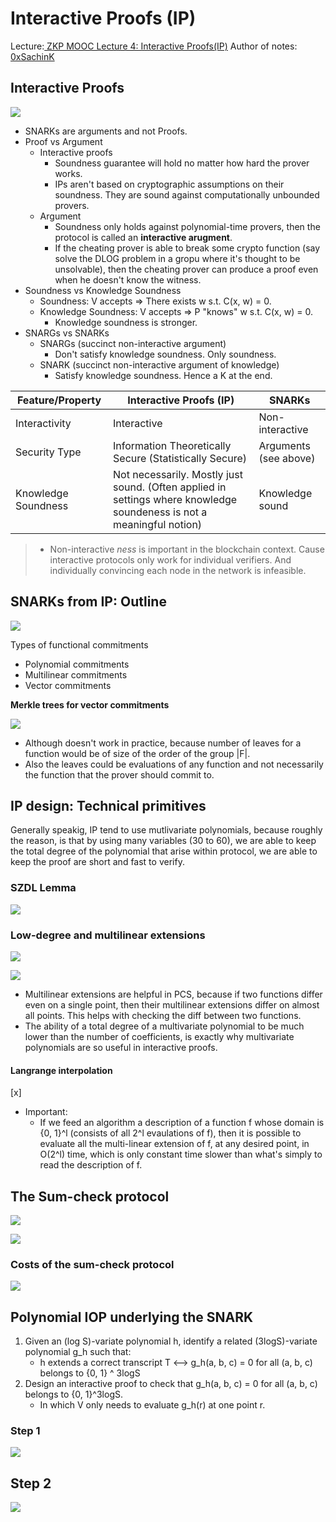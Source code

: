 # Interactive Proofs (IP)

Lecture:[ ZKP MOOC Lecture 4: Interactive Proofs(IP)](https://youtu.be/4018OYyoAf8)
Author of notes: [0xSachinK](https://twitter.com/0xSachinK)

## Interactive Proofs

![](https://hackmd.io/_uploads/HyZtpMs2h.png)

- SNARKs are arguments and not Proofs.
- Proof vs Argument
  - Interactive proofs
    - Soundness guarantee will hold no matter how hard the prover works.
    - IPs aren't based on cryptographic assumptions on their soundness. They are sound against computationally unbounded provers.
  - Argument
    - Soundness only holds against polynomial-time provers, then the protocol is called an **interactive arugment**.
    - If the cheating prover is able to break some crypto function (say solve the DLOG problem in a gropu where it's thought to be unsolvable), then the cheating prover can produce a proof even when he doesn't know the witness.
- Soundness vs Knowledge Soundness
  - Soundness: V accepts => There exists w s.t. C(x, w) = 0.
  - Knowledge Soundness: V accepts => P "knows" w s.t. C(x, w) = 0.
    - Knowledge soundness is stronger.
- SNARGs vs SNARKs
  - SNARGs (succinct non-interactive argument)
    - Don't satisfy knowledge soundness. Only soundness.
  - SNARK (succinct non-interactive argument of knowledge)
    - Satisfy knowledge soundness. Hence a K at the end.

| Feature/Property    | Interactive Proofs (IP)                                                                                               | SNARKs                |
| ------------------- | --------------------------------------------------------------------------------------------------------------------- | --------------------- |
| Interactivity       | Interactive                                                                                                           | Non-interactive       |
| Security Type       | Information Theoretically Secure (Statistically Secure)                                                               | Arguments (see above) |
| Knowledge Soundness | Not necessarily. Mostly just sound. (Often applied in settings where knowledge soundeness is not a meaningful notion) | Knowledge sound       |

> - Non-interactive _ness_ is important in the blockchain context. Cause interactive protocols only work for individual verifiers. And individually convincing each node in the network is infeasible.

## SNARKs from IP: Outline

![](https://hackmd.io/_uploads/H1Vvpzi3h.png)

Types of functional commitments

- Polynomial commitments
- Multilinear commitments
- Vector commitments

**Merkle trees for vector commitments**

![](https://hackmd.io/_uploads/BJzEJgFh3.png)

- Although doesn't work in practice, because number of leaves for a function would be of size of the order of the group |F|.
- Also the leaves could be evaluations of any function and not necessarily the function that the prover should commit to.

## IP design: Technical primitives

Generally speakig, IP tend to use mutlivariate polynomials, because roughly the reason, is that by using many variables (30 to 60), we are able to keep the total degree of the polynomial that arise within protocol, we are able to keep the proof are short and fast to verify.

### SZDL Lemma

![](https://hackmd.io/_uploads/r1tZgsjhh.png)

### Low-degree and multilinear extensions

![](https://hackmd.io/_uploads/Syq8fltn2.png)

![](https://hackmd.io/_uploads/SyLw-si2n.png)

- Multilinear extensions are helpful in PCS, because if two functions differ even on a single point, then their multilinear extensions differ on almost all points. This helps with checking the diff between two functions.
- The ability of a total degree of a multivariate polynomial to be much lower than the number of coefficients, is exactly why multivariate polynomials are so useful in interactive proofs.

#### Langrange interpolation

[x]

- Important:
  - If we feed an algorithm a description of a function f whose domain is {0, 1}^l (consists of all 2^l evaulations of f), then it is possible to evaluate all the multi-linear extension of f, at any desired point, in O(2^l) time, which is only constant time slower than what's simply to read the description of f.

## The Sum-check protocol

![](https://hackmd.io/_uploads/rkHn-Ly63.png)

![](https://hackmd.io/_uploads/Syn3bUyah.png)

### Costs of the sum-check protocol

![](https://hackmd.io/_uploads/Sk0eM8yT3.png)

## Polynomial IOP underlying the SNARK

1. Given an (log S)-variate polynomial h, identify a related (3logS)-variate polynomial g_h such that:
   - h extends a correct transcript T <--> g_h(a, b, c) = 0 for all (a, b, c) belongs to {0, 1} ^ 3logS
2. Design an interactive proof to check that g_h(a, b, c) = 0 for all (a, b, c) belongs to {0, 1}^3logS.
   - In which V only needs to evaluate g_h\(r\) at one point r.

### Step 1

![](https://hackmd.io/_uploads/r1l1Q81p3.png)

## Step 2

![](https://hackmd.io/_uploads/H1w1QL1ph.png)
